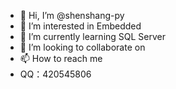 - 👋 Hi, I’m @shenshang-py
- 👀 I’m interested in Embedded
- 🌱 I’m currently learning SQL Server
- 💞️ I’m looking to collaborate on 
- 📫 How to reach me 
-   QQ：420545806
<!---
shenshang-py/shenshang-py is a ✨ special ✨ repository because its `README.md` (this file) appears on your GitHub profile.
You can click the Preview link to take a look at your changes.
--->
